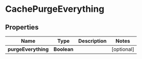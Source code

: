 

# CachePurgeEverything


## Properties

| Name | Type | Description | Notes |
|------------ | ------------- | ------------- | -------------|
|**purgeEverything** | **Boolean** |  |  [optional] |



